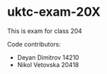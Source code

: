 # uktc-exam-20X

This is exam for class 204

Code contributors:
- Deyan Dimitrov 14210
- Nikol Vetovska 20418

